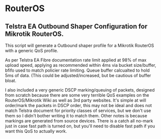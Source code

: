 # RouterOS

## Telstra EA Outbound Shaper Configuration for Mikrotik RouterOS.

This script will generate a Outbound shaper profile for a Mikrotik RouterOS with a generic QoS profile.

As per Telstra EA Fibre documentation rate limit applied at 98% of max upload speed, applying as recommended within 4ms via bucket size/buffer, bfifo used to match policier rate limiting. Queue buffer calcualted to hold 5ms of data. (This could be adjusted/increased, but be cautious of buffer bloat.

I also included a very generic DSCP marking/queuing of packets, designed from scratch because there are some very terrible QoS examples on the RouterOS/Mikrotik Wiki as well as 3rd party websites. It's simple at will order/mark the packets in DSCP order, this may not be ideal and does not match Telstra document for priority classes of services, but we don't use them so I didn't bother writing it to match them. Other notes is because markings are generated from source devices. There is a catch all no-mark just in case fast path is turned on, but you'll need to disable fast path if you want this QoS to actually work.
